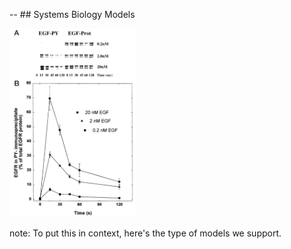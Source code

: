-- ##  Systems Biology Models

<img src="resources/kholo-gel.png" style="width:40%;height:auto"/>

note:
    To put this in context, here's the type of models we support.

